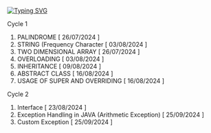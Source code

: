 [![Typing SVG](https://readme-typing-svg.demolab.com?font=Bodoni+Moda+SC&size=30&pause=1000&width=435&lines=S3-OOPS-in-JAVA-LAB_SJCET_23-27;CYCLE+1+,+2;2019+KTU+SCHEME)](https://git.io/typing-svg)

Cycle 1
1. PALINDROME [ 26/07/2024 ]
2. STRING (Frequency Character [ 03/08/2024 ]
3. TWO DIMENSIONAL ARRAY [ 26/07/2024 ]
4. OVERLOADING [ 03/08/2024 ]
5. INHERITANCE [ 09/08/2024 ]
6. ABSTRACT CLASS [ 16/08/2024 ]
7. USAGE OF SUPER AND OVERRIDING [ 16/08/2024 ]

Cycle 2
1. Interface [ 23/08/2024 ]
2. Exception Handling in JAVA (Arithmetic Exception) [ 25/09/2024 ]
3. Custom Exception [ 25/09/2024 ]

